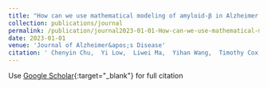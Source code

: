 ```yaml
---
title: "How can we use mathematical modeling of amyloid-β in Alzheimer’s disease research and clinical practices?"
collection: publications/journal
permalink: /publication/journal2023-01-01-How-can-we-use-mathematical-modeling-of-amyloid-in-Alzheimers-disease-research-and-clinical-practices
date: 2023-01-01
venue: 'Journal of Alzheimer&apos;s Disease'
citation: ' Chenyin Chu,  Yi Low,  Liwei Ma,  Yihan Wang,  Timothy Cox,  Vincent Dor{\&apos;e},  Colin Masters,  Benjamin Goudey,  Liang Jin,  Yijun Pan, &quot;How can we use mathematical modeling of amyloid-β in Alzheimer’s disease research and clinical practices?.&quot; Journal of Alzheimer&amp;apos;s Disease, 2023.'
---
```

Use [Google Scholar](https://scholar.google.com/scholar?q=How+can+we+use+mathematical+modeling+of+amyloid+β+in+Alzheimer’s+disease+research+and+clinical+practices?){:target="_blank"} for full citation